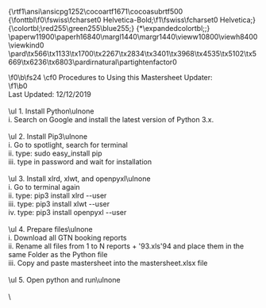 {\rtf1\ansi\ansicpg1252\cocoartf1671\cocoasubrtf500
{\fonttbl\f0\fswiss\fcharset0 Helvetica-Bold;\f1\fswiss\fcharset0 Helvetica;}
{\colortbl;\red255\green255\blue255;}
{\*\expandedcolortbl;;}
\paperw11900\paperh16840\margl1440\margr1440\vieww10800\viewh8400\viewkind0
\pard\tx566\tx1133\tx1700\tx2267\tx2834\tx3401\tx3968\tx4535\tx5102\tx5669\tx6236\tx6803\pardirnatural\partightenfactor0

\f0\b\fs24 \cf0 Procedures to Using this Mastersheet Updater:\
\f1\b0 \
Last Updated: 12/12/2019\
\
\ul 1. Install Python\ulnone \
i. Search on Google and install the latest version of Python 3.x.\
\
\ul 2. Install Pip3\ulnone \
i. Go to spotlight, search for terminal\
ii. type: sudo easy_install pip\
iii. type in password and wait for installation\
\
\ul 3. Install xlrd, xlwt, and openpyxl\ulnone \
i. Go to terminal again\
ii. type: pip3 install xlrd --user\
iii. type: pip3 install xlwt --user\
iv. type: pip3 install openpyxl --user\
\
\ul 4. Prepare files\ulnone \
i. Download all GTN booking reports\
ii. Rename all files from 1 to N reports + \'93.xls\'94 and place them in the same Folder as the Python file\
iii. Copy and paste mastersheet into the mastersheet.xlsx file\
\
\ul 5. Open python and run\ulnone \
\
\

